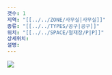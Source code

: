 ```yaml
---
갯수: 1
지역: "[[../../ZONE/사무실|사무실]]"
종류: "[[../../TYPES/공구|공구]]"
위치: "[[../../SPACE/철재장/P|P]]"
상세위치: 
설명:
---
```

![](http://192.168.50.22/images/240607_IMG_0195.jpg)